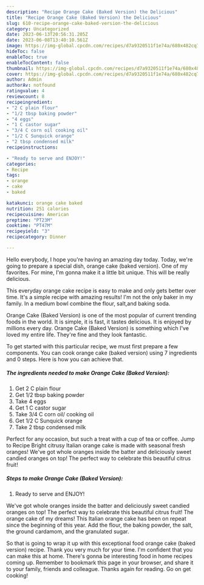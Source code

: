 ```yaml
---
description: "Recipe Orange Cake (Baked Version) the Delicious"
title: "Recipe Orange Cake (Baked Version) the Delicious"
slug: 610-recipe-orange-cake-baked-version-the-delicious
category: Uncategorized
date: 2023-06-13T20:56:31.205Z
date: 2023-06-08T13:40:10.561Z
image: https://img-global.cpcdn.com/recipes/d7a9320511f1e74a/680x482cq70/orange-cake-baked-version-recipe-main-photo.jpg
hideToc: false
enableToc: true
enableTocContent: false
thumbnail: https://img-global.cpcdn.com/recipes/d7a9320511f1e74a/680x482cq70/orange-cake-baked-version-recipe-main-photo.jpg
cover: https://img-global.cpcdn.com/recipes/d7a9320511f1e74a/680x482cq70/orange-cake-baked-version-recipe-main-photo.jpg
author: Admin
authorAv: notfound
ratingvalue: 4
reviewcount: 8
recipeingredient:
- "2 C plain flour"
- "1/2 tbsp baking powder"
- "4 eggs"
- "1 C castor sugar"
- "3/4 C corn oil cooking oil"
- "1/2 C Sunquick orange"
- "2 tbsp condensed milk"
recipeinstructions:

- "Ready to serve and ENJOY!"
categories:
- Recipe
tags:
- orange
- cake
- baked

katakunci: orange cake baked 
nutrition: 251 calories
recipecuisine: American
preptime: "PT23M"
cooktime: "PT47M"
recipeyield: "3"
recipecategory: Dinner

---
```



Hello everybody, I hope you're having an amazing day today. Today, we're going to prepare a special dish, orange cake (baked version). One of my favorites. For mine, I'm gonna make it a little bit unique. This will be really delicious.

This everyday orange cake recipe is easy to make and only gets better over time. It&#39;s a simple recipe with amazing results! I&#39;m not the only baker in my family. In a medium bowl combine the flour, salt,and baking soda.

Orange Cake (Baked Version) is one of the most popular of current trending foods in the world. It is simple, it is fast, it tastes delicious. It is enjoyed by millions every day. Orange Cake (Baked Version) is something which I've loved my entire life. They're fine and they look fantastic.


To get started with this particular recipe, we must first prepare a few components. You can cook orange cake (baked version) using 7 ingredients and 0 steps. Here is how you can achieve that.

<!--inarticleads1-->

##### The ingredients needed to make Orange Cake (Baked Version):

1. Get 2 C plain flour
1. Get 1/2 tbsp baking powder
1. Take 4 eggs
1. Get 1 C castor sugar
1. Take 3/4 C corn oil/ cooking oil
1. Get 1/2 C Sunquick orange
1. Take 2 tbsp condensed milk


Perfect for any occasion, but such a treat with a cup of tea or coffee. Jump to Recipe Bright citrusy Italian orange cake is made with seasonal fresh oranges! We&#39;ve got whole oranges inside the batter and deliciously sweet candied oranges on top! The perfect way to celebrate this beautiful citrus fruit! 

<!--inarticleads2-->

##### Steps to make Orange Cake (Baked Version):


1. Ready to serve and ENJOY!

We&#39;ve got whole oranges inside the batter and deliciously sweet candied oranges on top! The perfect way to celebrate this beautiful citrus fruit! The orange cake of my dreams! This Italian orange cake has been on repeat since the beginning of this year. Add the flour, the baking powder, the salt, the ground cardamom, and the granulated sugar. 

So that is going to wrap it up with this exceptional food orange cake (baked version) recipe. Thank you very much for your time. I'm confident that you can make this at home. There's gonna be interesting food in home recipes coming up. Remember to bookmark this page in your browser, and share it to your family, friends and colleague. Thanks again for reading. Go on get cooking!
